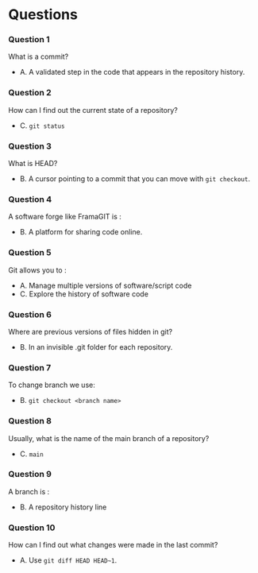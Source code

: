 # Questions

### Question 1

What is a commit?

- A. A validated step in the code that appears in the repository history.


### Question 2

How can I find out the current state of a repository?


- C. `git status`


### Question 3

What is HEAD?


- B. A cursor pointing to a commit that you can move with `git checkout`.


### Question 4

A software forge like FramaGIT is :

- B. A platform for sharing code online.

### Question 5

Git allows you to :

- A. Manage multiple versions of software/script code
- C. Explore the history of software code

### Question 6

Where are previous versions of files hidden in git?

- B. In an invisible .git folder for each repository.


### Question 7

To change branch we use:

- B. `git checkout <branch name>`


### Question 8

Usually, what is the name of the main branch of a repository?

- C. `main`

### Question 9

A branch is :

- B. A repository history line

### Question 10

How can I find out what changes were made in the last commit?

- A. Use `git diff HEAD HEAD~1`.
